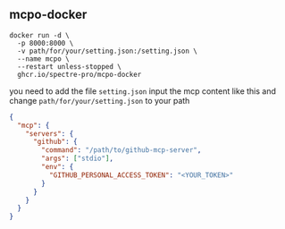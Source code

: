 ## mcpo-docker

```
docker run -d \
  -p 8000:8000 \
  -v path/for/your/setting.json:/setting.json \
  --name mcpo \
  --restart unless-stopped \
  ghcr.io/spectre-pro/mcpo-docker
```

you need to add the file ```setting.json``` input the mcp content like this and change ```path/for/your/setting.json``` to your path
```JSON
{
  "mcp": {
    "servers": {
      "github": {
        "command": "/path/to/github-mcp-server",
        "args": ["stdio"],
        "env": {
          "GITHUB_PERSONAL_ACCESS_TOKEN": "<YOUR_TOKEN>"
        }
      }
    }
  }
}
```